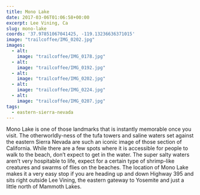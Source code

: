 ```yaml
---
title: Mono Lake
date: 2017-03-06T01:06:58+00:00
excerpt: Lee Vining, Ca
slug: mono-lake
coords: '37.97851067041425, -119.13236636371015'
image: "trailcoffee/IMG_0202.jpg"
images:
  - alt: 
    image: "trailcoffee/IMG_0178.jpg"
  - alt: 
    image: "trailcoffee/IMG_0192.jpg"
  - alt: 
    image: "trailcoffee/IMG_0202.jpg"
  - alt: 
    image: "trailcoffee/IMG_0224.jpg"
  - alt: 
    image: "trailcoffee/IMG_0207.jpg"
tags:
  - eastern-sierra-nevada
---
```

<p>Mono Lake is one of those landmarks that is instantly memorable once you visit. The otherworldly-ness of the tufa towers and saline waters set against the eastern Sierra Nevada are such an iconic image of those section of California. While there are a few spots where it is accessible for people to walk to the beach, don’t expect to get in the water. The super salty waters aren’t very hospitable to life, expect for a certain type of shrimp-like creatures and swarms of flies on the beaches. The location of Mono Lake makes it a very easy stop if you are heading up and down Highway 395 and sits right outside Lee Vining, the eastern gateway to Yosemite and just a little north of Mammoth Lakes.</p>

